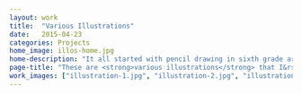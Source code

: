 ```yaml
---
layout: work
title:  "Various Illustrations"
date:   2015-04-23
categories: Projects
home_image: illos-home.jpg
home-description: "It all started with pencil drawing in sixth grade art class and only grew when I made my first digital illustrations in college. Here&rsquo;s a collection of some of my favorite illustrations from various projects."
page-title: "These are <strong>various illustrations</strong> that I&rsquo;ve made for projects over the years. Enjoy."
work_images: ["illustration-1.jpg", "illustration-2.jpg", "illustration-3.jpg", "illustration-4.jpg", "illustration-5.jpg", "illustration-7.jpg", "illustration-8.jpg", "illustration-9.jpg", "illustration-10.jpg", "illustration-11.jpg"]
---
```

